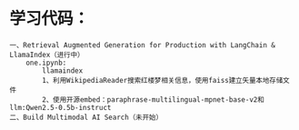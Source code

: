 # 学习代码：
    一、Retrieval Augmented Generation for Production with LangChain & LlamaIndex（进行中）
        one.ipynb:
            llamaindex
            1、利用WikipediaReader搜索红楼梦相关信息，使用faiss建立矢量本地存储文件
            2、使用开源embed：paraphrase-multilingual-mpnet-base-v2和llm:Qwen2.5-0.5b-instruct
    二、Build Multimodal AI Search（未开始）

